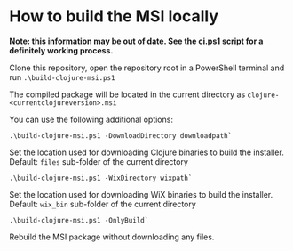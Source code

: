 # How to build the MSI locally

**Note: this information may be out of date. See the ci.ps1 script for a definitely working process.**

Clone this repository, open the repository root in a PowerShell terminal and run `.\build-clojure-msi.ps1`

The compiled package will be located in the current directory as `clojure-<currentclojureversion>.msi`

You can use the following additional options:
```
.\build-clojure-msi.ps1 -DownloadDirectory downloadpath` 
```
Set the location used for downloading Clojure binaries to build the installer. Default: `files` sub-folder of the current directory

```
.\build-clojure-msi.ps1 -WixDirectory wixpath` 
```
Set the location used for downloading WiX binaries to build the installer. Default: `wix_bin` sub-folder of the current directory

```
.\build-clojure-msi.ps1 -OnlyBuild` 
```
Rebuild the MSI package without downloading any files.